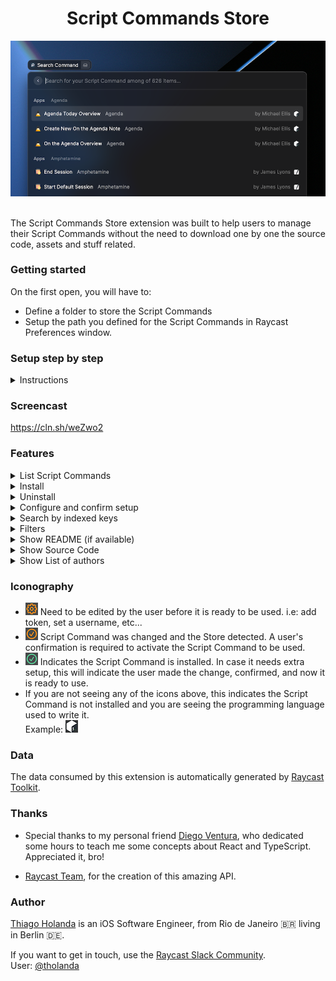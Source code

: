<div align="center">
  <h1 align="center">Script Commands Store</h1>
  <img src="images/readme/header.png">
  </br></br>
</div>

The Script Commands Store extension was built to help users to manage their Script Commands without the need to download one by one the source code, assets and stuff related.

### Getting started

On the first open, you will have to:
- Define a folder to store the Script Commands
- Setup the path you defined for the Script Commands in Raycast Preferences window.

### Setup step by step

<details>
 <summary>Instructions</summary>

  At the first time you open Script Commands Store, you will need to define the folder which will be used to store the Script Commands downloaded.

  This is the setup screen. We strongly suggest you define a new folder for it.  
  Example: `~/raycast/script-commands`

  ![](images/readme/setup/first-screen.png)

  After finishing the first step, the Script Commands Store will be loaded for you, however, this doesn't mean it is fully configured for you, yet.

  In the next step, we will need to inform Raycast which folder it needs to watch. Let's take as example the suggestion above.

  First, open Raycast and press `⌘ Command + ,` and the following window will be presented:

  ![](images/readme/setup/preferences.png)

  Now, click on `Extensions` (1) ➔ `Scripts` (2) ➔ `Script Commands` (3) ➔ `Add Directories` (4)

  ![](images/readme/setup/preferences-extensions.png)

  After adding the directory, the right panel should be similar to this

  ![](images/readme/setup/setup-directory-added.png)

  Voilà, we are ready to install the first Script Command using our Store!

  💡 Tip: Watch the screencast to see the extension in action.

</details>

### Screencast

https://cln.sh/weZwo2

### Features

<details>
 <summary>List Script Commands</summary>

 ![](images/readme/content/main-list.png)
</details>
<details>
 <summary>Install</summary>

 ![](images/readme/actions/install.png)
</details>
<details>
 <summary>Uninstall</summary>

 ![](images/readme/actions/uninstall.png)
</details>
<details>
 <summary>Configure and confirm setup</summary>

 ![](images/readme/actions/configure.png)  
 ![](images/readme/actions/confirm.png)
</details>
<details>
 <summary>Search by indexed keys</summary>

 ![](images/readme/search-bar/search-bar.png)
 - *Categories*: `communication`, `web searches`...
 - *Subcategories*: `github`, `brew`...
 - *Author name*: `things`
 - *Type*: `installed`, `template`, `setup`
 - *Programming language*: `bash`, `swift`, `python`... 
</details>
<details>
 <summary>Filters</summary>

 ![](images/readme/panels/filter-by.png)
 - Type  
 ![](images/readme/panels/filter-by-type.png)
 - Languages  
 ![](images/readme/panels/filter-by-language.png)
</details>
<details>
 <summary>Show README (if available)</summary>

 ![](images/readme/panels/view-readme.png)
</details>
<details>
 <summary>Show Source Code</summary>

 ![](images/readme/panels/view-source-code.png)
</details>
<details>
 <summary>Show List of authors</summary>

 ![](images/readme/panels/authors.png)
</details>

### Iconography

- ![](images/readme/icons/gear-orange.png) Need to be edited by the user before it is ready to be used. i.e: add token, set a username, etc...
- ![](images/readme/icons/checkmark-orange.png) Script Command was changed and the Store detected. A user's confirmation is required to activate the Script Command to be used.
- ![](images/readme/icons/checkmark-green.png) Indicates the Script Command is installed. In case it needs extra setup, this will indicate the user made the change, confirmed, and now it is ready to use.
- If you are not seeing any of the icons above, this indicates the Script Command is not installed and you are seeing the programming language used to write it.  
  Example: ![](images/readme/icons/language.png)

### Data

The data consumed by this extension is automatically generated by [Raycast Toolkit](https://github.com/raycast/script-commands/tree/master/Tools/Toolkit).
 
### Thanks

- Special thanks to my personal friend [Diego Ventura](https://github.com/diegoventura), who dedicated some hours to teach me some concepts about React and TypeScript. Appreciated it, bro!

- [Raycast Team](https://github.com/orgs/raycast/people), for the creation of this amazing API.

### Author

[Thiago Holanda](https://unnamedd.codes) is an iOS Software Engineer, from Rio de Janeiro 🇧🇷 living in Berlin 🇩🇪.

If you want to get in touch, use the [Raycast Slack Community](https://raycast.com/community).  
User: [@tholanda](https://raycastcommunity.slack.com/team/U01BYRUJZ3J)
